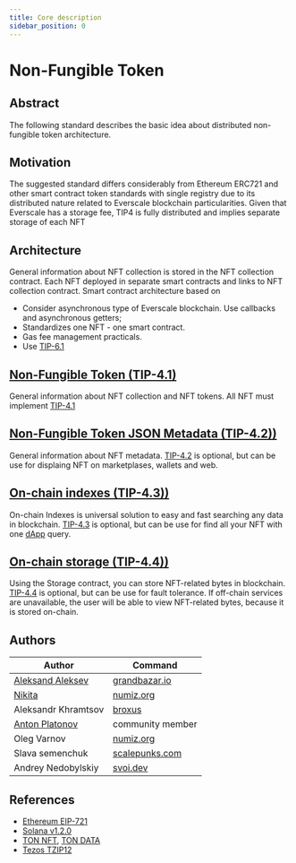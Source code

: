 ```yaml
---
title: Core description
sidebar_position: 0
---
```


# Non-Fungible Token

## Abstract

The following standard describes the basic idea about distributed non-fungible token architecture.

## Motivation

The suggested standard differs considerably from Ethereum ERC721 and other smart contract token standards with single registry due to its distributed nature related to Everscale blockchain particularities.
Given that Everscale has a storage fee, TIP4  is fully distributed and implies separate storage of each NFT

## Architecture

General information about NFT collection is stored in the NFT collection contract. Each NFT deployed in separate smart contracts and links to NFT collection contract. Smart contract architecture based on

- Consider asynchronous type of Everscale blockchain. Use callbacks and asynchronous getters;
- Standardizes one NFT - one smart contract. 
- Gas fee management practicals. 
- Use [TIP-6.1](./../TIP-6/1.md)

## [Non-Fungible Token (TIP-4.1)](./../TIP-4/1.md)
General information about NFT collection and NFT tokens. All NFT must implement [TIP-4.1](./../TIP-4/1.md)

## [Non-Fungible Token JSON Metadata (TIP-4.2))](./../TIP-4/2.md)
General information about NFT metadata. [TIP-4.2](./../TIP-4/2.md) is optional, but can be use for displaing NFT on marketplases, wallets and web.

## [On-chain indexes (TIP-4.3))](./../TIP-4/3.md)
On-chain Indexes is universal solution to easy and fast searching any data in blockchain. [TIP-4.3](./../TIP-4/3.md) is optional, but can be use for find all your NFT with one [dApp](https://main.ton.dev/graphql) query.

## [On-chain storage (TIP-4.4))](./../TIP-4/4.md)
Using the Storage contract, you can store NFT-related bytes in blockchain. [TIP-4.4](./../TIP-4/4.md) is optional, but can be use for fault tolerance. If off-chain services are unavailable, the user will be able to view NFT-related bytes, because it is stored on-chain.


## Authors
Author | Command
--- | ---  
|[Aleksand Aleksev](mailto:rualekseev@gmail.com)|[grandbazar.io](https://grandbazar.io)
|[Nikita](https://t.me/kokkekpek)|[numiz.org](https://numiz.org/)
|Aleksandr Khramtsov|[broxus](https://broxus.com/)
|[Anton Platonov](https://t.me/SuperArmor)|community member
|Oleg Varnov|[numiz.org](https://numiz.org/)
|Slava semenchuk|[scalepunks.com](https://scalepunks.com)
|Andrey Nedobylskiy|[svoi.dev](https://svoi.dev)




## References

- [Ethereum EIP-721](https://eips.ethereum.org/EIPS/eip-721)
- [Solana v1.2.0](https://docs.metaplex.com/token-metadata/specification)
- [TON NFT](https://github.com/ton-blockchain/TIPs/issues/62), [TON DATA](https://github.com/ton-blockchain/TIPs/issues/64)
- [Tezos TZIP12](https://gitlab.com/tezos/tzip/-/blob/master/proposals/tzip-12/tzip-12.md)